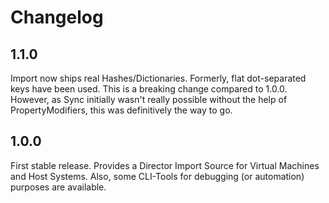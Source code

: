 <a id="Changelog"></a>Changelog
===============================

1.1.0
-----

Import now ships real Hashes/Dictionaries. Formerly, flat dot-separated keys
have been used. This is a breaking change compared to 1.0.0. However, as Sync
initially wasn't really possible without the help of PropertyModifiers, this
was definitively the way to go.

1.0.0
-----

First stable release. Provides a Director Import Source for Virtual Machines and
Host Systems. Also, some CLI-Tools for debugging (or automation) purposes are
available.

